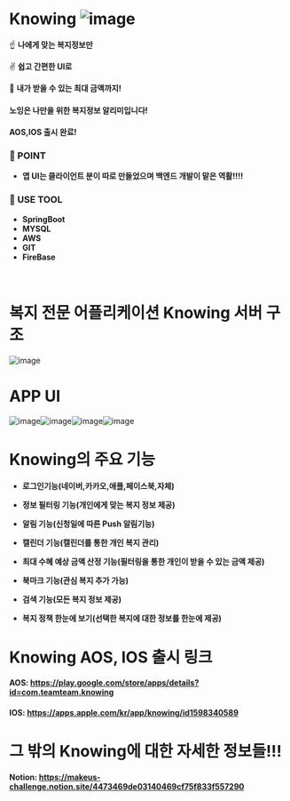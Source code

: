 # Knowing ![image](https://user-images.githubusercontent.com/84491771/159627539-3a7d32ea-0eec-4941-97b7-3d4e32436787.png)

☝️ **나에게 맞는 복지정보만**

✌️ **쉽고 간편한 UI로**

🤟 **내가 받을 수 있는 최대 금액까지!**

#### 노잉은 나만을 위한 복지정보 알리미입니다!
#### AOS,IOS 출시 완료!


### 🥇 POINT
 + **앱 UI는 클라이언트 분이 따로 만들었으며 백엔드 개발이 맡은 역활!!!!**

### 🥕 USE TOOL

+ **SpringBoot**
+ **MYSQL**
+ **AWS**
+ **GIT**
+ **FireBase**

<br>

# 복지 전문 어플리케이션 Knowing 서버 구조

![image](https://user-images.githubusercontent.com/84491771/159628804-b5ca5f19-7c0a-4ea5-a3dc-c4e195722c3d.png)


# APP UI

![image](https://user-images.githubusercontent.com/84491771/159628955-2f5d5976-8b09-4d3c-9c49-2c2ab7883bc5.png)![image](https://user-images.githubusercontent.com/84491771/159629005-65de3140-293e-4f91-9c88-5387789c0583.png)![image](https://user-images.githubusercontent.com/84491771/159629144-31099634-955f-4317-9d1a-479752b59c4d.png)![image](https://user-images.githubusercontent.com/84491771/159629495-8c927765-f414-4974-8653-6caf1d58be99.png)


# Knowing의 주요 기능

 + **로그인기능(네이버,카카오,애플,페이스북,자체)**
 + **정보 필터링 기능(개인에게 맞는 복지 정보 제공)**
 + **알림 기능(신청일에 따른 Push 알림기능)**
 + **캘린더 기능(캘린더를 통한 개인 복지 관리)**

 + **최대 수혜 예상 금액 산정 기능(필터링을 통한 개인이 받을 수 있는 금액 제공)**
 + **북마크 기능(관심 복지 추가 가능)**
 + **검색 기능(모든 복지 정보 제공)**
 + **복지 정책 한눈에 보기(선택한 복지에 대한 정보를 한눈에 제공)**


 # Knowing AOS, IOS 출시 링크
 #### AOS: https://play.google.com/store/apps/details?id=com.teamteam.knowing
 #### IOS: https://apps.apple.com/kr/app/knowing/id1598340589
 
 # 그 밖의 Knowing에 대한 자세한 정보들!!!
 #### Notion: https://makeus-challenge.notion.site/4473469de03140469cf75f833f557290

